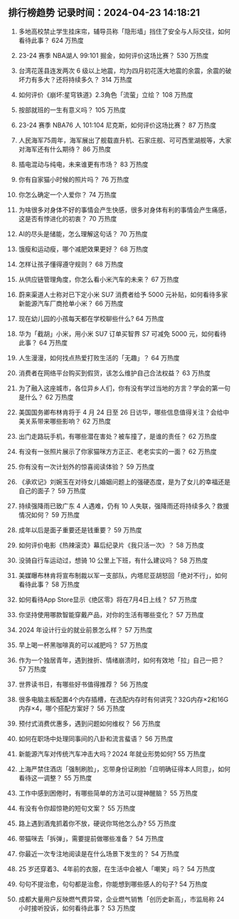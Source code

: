 
## 排行榜趋势 记录时间：2024-04-23 14:18:21
  
  1. 多地高校禁止学生挂床帘，辅导员称「隐形墙」挡住了安全与人际交往，如何看待此事？ 624 万热度
    
  2. 23-24 赛季 NBA湖人 99:101 掘金，如何评价这场比赛？ 530 万热度
    
  3. 台湾花莲县连发两次 6 级以上地震，均为四月初花莲大地震的余震，余震的破坏力有多大？还将持续多久？ 314 万热度
    
  4. 如何评价《崩坏:星穹铁道》2.3角色「流萤」立绘？ 108 万热度
    
  5. 按部就班的一生有意义吗？ 105 万热度
    
  6. 23-24 赛季 NBA76 人 101:104 尼克斯，如何评价这场比赛？ 87 万热度
    
  7. 人民海军75周年，海军展出了舰载直升机、石家庄舰、可可西里湖舰等，大家对海军还有什么期待？ 86 万热度
    
  8. 插电混动与纯电，未来谁更有市场？ 83 万热度
    
  9. 你有自家猫小时候的照片吗？ 76 万热度
    
  10. 你怎么确定一个人爱你？ 74 万热度
    
  11. 为啥很多对身体不好的事情会产生快感，很多对身体有利的事情会产生痛感，这是否有悖进化的初衷？ 70 万热度
    
  12. AI的尽头是储能，怎么理解这句话？ 70 万热度
    
  13. 饿瘦和运动瘦，哪个减肥效果更好？ 68 万热度
    
  14. 怎样让孩子懂得遵守规则？ 68 万热度
    
  15. 从供应链管理角度，你怎么看小米汽车的未来？ 67 万热度
    
  16. 蔚来渠道人士称对已下定小米 SU7 消费者给予 5000 元补贴，如何看待多家新能源汽车厂商抢单小米？ 66 万热度
    
  17. 现在幼儿园的小孩每天都在学校聊些什么? 64 万热度
    
  18. 华为「截胡」小米，用小米 SU7 订单买智界 S7 可减免 5000 元，如何看待此事？ 64 万热度
    
  19. 人生漫漫，如何找点热爱打败生活的「无趣」？ 64 万热度
    
  20. 消费者在网络平台购买到假货，该怎么维护自己合法权益？ 63 万热度
    
  21. 为了融入这座城市，各位异乡人们，你有没有学过当地的方言？学会的第一句是什么？ 62 万热度
    
  22. 美国国务卿布林肯将于 4 月 24 日至 26 日访华，哪些信息值得关注？会给中美关系带来哪些影响？ 62 万热度
    
  23. 出门走路玩手机，有哪些潜在害处？被车撞了，是谁的责任？ 62 万热度
    
  24. 有没有一张照片展示了你家猫咪方方正正、老老实实的一面？ 62 万热度
    
  25. 你有没有一次计划外的惊喜阅读体验？ 59 万热度
    
  26. 《承欢记》刘婉玉在对待女儿婚姻问题上的强硬态度，是为了女儿的幸福还是自己的面子？ 59 万热度
    
  27. 持续强降雨已致广东 4 人遇难，仍有 10 人失联，强降雨还将持续多久？救援情况如何？ 59 万热度
    
  28. 成年以后是面子重要还是钱重要？ 59 万热度
    
  29. 如何评价电影《热辣滚烫》幕后纪录片《我只活一次》？ 58 万热度
    
  30. 没骑自行车运动过，想骑 10 公里上下班，有什么建议吗？ 58 万热度
    
  31. 美媒曝布林肯将宣布制裁以军一支部队，内塔尼亚胡怒回「绝对不行」，如何看待此事？ 58 万热度
    
  32. 如何看待App Store显示《绝区零》将在7月4日上线？ 57 万热度
    
  33. 你坚持使用哪款智能穿戴产品，对你的生活有哪些变化？ 57 万热度
    
  34. 2024 年设计行业的就业前景怎么样？ 57 万热度
    
  35. 早上喝一杯黑咖啡真的可以减肥吗？ 57 万热度
    
  36. 作为一个独居青年，遇到挫折、情绪崩溃时，如何有效地「拉」自己一把？ 57 万热度
    
  37. 世界读书日，有哪些好书值得推荐？ 56 万热度
    
  38. 很多电脑主板配置4个内存插槽，在选配内存时有何讲究？32G内存×2和16G内存×4，哪个搭配方案好？ 56 万热度
    
  39. 预付式消费优惠多，遇到问题如何维权？ 56 万热度
    
  40. 如何在职场中处理同事间的八卦和流言蜚语？ 56 万热度
    
  41. 新能源汽车对传统汽车冲击大吗？2024 年就业形势如何? 55 万热度
    
  42. 上海严禁住酒店「强制刷脸」，忘带身份证刷脸「应明确征得本人同意」，如何看待这一调整？ 55 万热度
    
  43. 工作中感到困倦时，有哪些简单的方法可以提神醒脑？ 55 万热度
    
  44. 有没有令你超惊艳的短句文案？ 55 万热度
    
  45. 路上遇到酒鬼抓着你不放，硬说你骂他怎么办? 55 万热度
    
  46. 带猫咪去「拆弹」，需要提前做哪些准备？ 54 万热度
    
  47. 你最近一次专注地阅读是在什么场景下发生的？ 54 万热度
    
  48. 25 岁还穿着3、4年前的衣服，在生活中会被人「嘲笑」吗？ 54 万热度
    
  49. 句句不提治愈，句句都是治愈，你能想到哪些感人的句子? 54 万热度
    
  50. 成都大量用户反映燃气费异常，企业燃气销售「创历史新高」，市监局称 24 小时接听投诉，如何看待此事？ 53 万热度
    